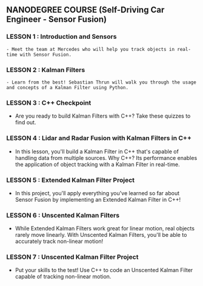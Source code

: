 	
## NANODEGREE COURSE (Self-Driving Car Engineer - Sensor Fusion)


### LESSON 1 : Introduction and Sensors
	- Meet the team at Mercedes who will help you track objects in real-time with Sensor Fusion.

###  LESSON 2 : Kalman Filters
	- Learn from the best! Sebastian Thrun will walk you through the usage and concepts of a Kalman Filter using Python.

###  LESSON 3 : C++ Checkpoint
 - Are you ready to build Kalman Filters with C++? Take these quizzes to find out.


###  LESSON 4 : Lidar and Radar Fusion with Kalman Filters in C++
 - In this lesson, you'll build a Kalman Filter in C++ that's capable of handling data from multiple sources. Why C++? Its performance enables the application of object tracking with a Kalman Filter in real-time.


###  LESSON 5 : Extended Kalman Filter Project
 - In this project, you'll apply everything you've learned so far about Sensor Fusion by implementing an Extended Kalman Filter in C++!


### LESSON 6 : Unscented Kalman Filters
 - While Extended Kalman Filters work great for linear motion, real objects rarely move linearly. With Unscented Kalman Filters, you'll be able to accurately track non-linear motion!


### LESSON 7 : Unscented Kalman Filter Project
 - Put your skills to the test! Use C++ to code an Unscented Kalman Filter capable of tracking non-linear motion.